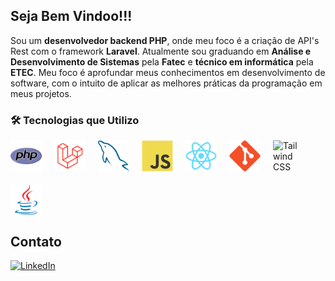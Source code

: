 ## Seja Bem Vindoo!!!

Sou um **desenvolvedor backend PHP**, onde meu foco é a criação de API's Rest com o framework **Laravel**. Atualmente sou graduando em **Análise e Desenvolvimento de Sistemas** pela **Fatec** e **técnico em informática** pela **ETEC**.
Meu foco é aprofundar meus conhecimentos em desenvolvimento de software, com o intuito de aplicar as melhores práticas da programação em meus projetos.

### 🛠️ Tecnologias que Utilizo

<div style="display: flex; flex-wrap: wrap; gap: 20px;">
    <img src="https://raw.githubusercontent.com/devicons/devicon/master/icons/php/php-original.svg" alt="PHP" width="50" height="50" />
    <img src="https://github.com/laravel/art/blob/master/laravel-logo.svg" alt="Laravel" width="50" height="50" />
    <img src="https://raw.githubusercontent.com/devicons/devicon/master/icons/mysql/mysql-original.svg" alt="MySQL" width="50" height="50" />
    <img src="https://raw.githubusercontent.com/devicons/devicon/master/icons/javascript/javascript-original.svg" alt="JavaScript" width="50" height="50" />
    <img src="https://raw.githubusercontent.com/devicons/devicon/master/icons/react/react-original.svg" alt="React" width="50" height="50" />
    <img src="https://raw.githubusercontent.com/devicons/devicon/master/icons/git/git-original.svg" alt="Git" width="50" height="50" />
    <img src="https://www.vectorlogo.zone/logos/tailwindcss/tailwindcss-icon.svg" alt="Tailwind CSS" width="50" height="50" />
    <img src="https://raw.githubusercontent.com/devicons/devicon/master/icons/java/java-original.svg" alt="Java" width="50" height="50" />
</div>


## Contato

[![LinkedIn](https://upload.wikimedia.org/wikipedia/commons/0/01/LinkedIn_Logo.svg)](https://www.linkedin.com/in/talles-oliveira-b343162b5)




